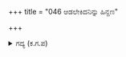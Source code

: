 +++
title = "046 ಆಡಲೇಕಿದನಿನ್ನು ಹಿನ್ದಣ"

+++

<details><summary>ಗದ್ಯ (ಕ.ಗ.ಪ) </summary>

46. ಅಶ್ವತ್ಥಾಮನು 'ಅದನ್ನು ಏಕೆ ಮತ್ತೆ ಹೇಳುತ್ತೀಯಾ, ಹಿಂದೆ ಆದ ಕೆಟ್ಟದ್ದನ್ನು ಈಗ ಲೆಕ್ಕ ಹಾಕಿದರೆ ಅದರಿಂದ ಏನು ಪ್ರಯೋಜನ. ನಾನೂ ಸೇರಿದಂತೆ ಹಲವರು ವೀರ ಪುರುಷರು ಹೆಂಗಸರಂತೆ ಆದೆವು ಎಂದರೆ ಹೇಡಿಗಳಾದೆವು. ಹಿಂದೆ ಆದ ಅವಮಾನವನ್ನು ಲೆಕ್ಕಿಸಬೇಡ. ಎಲ್ಲಾ ಬಂಧುವರ್ಗದವರಿಗಾದ ಕೆಟ್ಟದ್ದನ್ನು ನೆನೆಸಬೇಡ. ಅದನ್ನೆಲ್ಲಾ ಒಬ್ಬ ಕರ್ಣನನ್ನು ನೋಡಿ ಮರೆ' ಎಂದನು.
</details>
